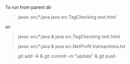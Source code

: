 To run from parent dir

> javac src/*.java
> java src.TagChecking test.html

or:

> javac src/*.java & java src.TagChecking test.html

> javac src/*.java & java src.NetProfit transactions.txt


> git add -A & git commit -m "update" & git push
